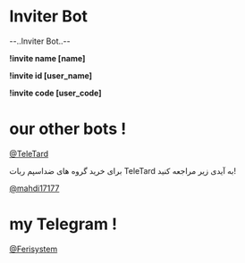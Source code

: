 Inviter Bot
==========
--..Inviter Bot..--

  **!invite name [name]**
    
**!invite id [user_name]**
    
**!invite code [user_code]**

# our other bots !
[@TeleTard](https://telegram.me/TeleTard)

برای خرید گروه های ضداسپم ربات TeleTard به آیدی زیر مراجعه کنید!

[@mahdi17177](https://telegram.me/mahdi17177)


# my Telegram !
[@Ferisystem](https://telegram.me/ferisystem)
